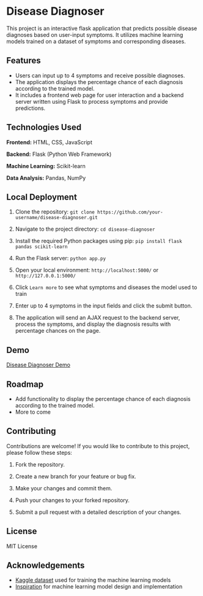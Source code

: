 # Disease Diagnoser

This project is an interactive flask application that predicts possible disease diagnoses based on user-input symptoms. It utilizes machine learning models trained on a dataset of symptoms and corresponding diseases.

## Features

- Users can input up to 4 symptoms and receive possible diagnoses.
- The application displays the percentage chance of each diagnosis according to the trained model.
- It includes a frontend web page for user interaction and a backend server written using Flask to process symptoms and provide predictions.

## Technologies Used

**Frontend:** HTML, CSS, JavaScript

**Backend:** Flask (Python Web Framework)

**Machine Learning:** Scikit-learn

**Data Analysis:** Pandas, NumPy

## Local Deployment

1. Clone the repository: `git clone https://github.com/your-username/disease-diagnoser.git`

2. Navigate to the project directory: `cd disease-diagnoser`

3. Install the required Python packages using pip: `pip install flask pandas scikit-learn`

4. Run the Flask server: `python app.py`

5. Open your local environment: `http://localhost:5000/` or `http://127.0.0.1:5000/`

6. Click `Learn more` to see what symptoms and diseases the model used to train

7. Enter up to 4 symptoms in the input fields and click the submit button.

8. The application will send an AJAX request to the backend server, process the symptoms, and display the diagnosis results with percentage chances on the page.

## Demo

[Disease Diagnoser Demo](https://www.loom.com/share/ac68aabc750a4f0c8e6c783f028161bb?sid=84245340-76a8-4e1a-9c3f-50de4815688d)

## Roadmap

- Add functionality to display the percentage chance of each diagnosis according to the trained model.
- More to come

## Contributing

Contributions are welcome! If you would like to contribute to this project, please follow these steps:

1. Fork the repository.

2. Create a new branch for your feature or bug fix.

3. Make your changes and commit them.

4. Push your changes to your forked repository.

5. Submit a pull request with a detailed description of your changes.

## License

MIT License

## Acknowledgements

- [Kaggle dataset](https://www.kaggle.com/datasets/kaushil268/disease-prediction-using-machine-learning/code) used for training the machine learning models
- [Inspiration](https://www.geeksforgeeks.org/disease-prediction-using-machine-learning/) for machine learning model design and implementation 





